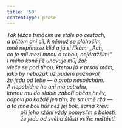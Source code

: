 ```yaml
---
title: '50'
contentType: prose
---
```


_Tak těžce trmácím se stále po cestách,  
a přitom ani cíl, k němuž se plahočím,  
mně nepřinese klid a já si říkám: „Ach,  
co je mil mezi mnou a tebou, nejdražším!“  
I mého koně již unavuje můj žal;  
vleče se pod tíhou, kterou já v prsou mám,  
jako by nebožák už pudem poznával,  
že jedu od tebe — a proto nespěchám.  
A nepobídne ho ani má ostruha,  
kterou mu do slabin zaboří občas hněv;  
odpoví po každé jen tím, že smutně ržá —  
a to mne bolí hůř než jej bok, samá krev:  
         při jeho ržání vždy pomyslím s bolestí,  
         že jedu od svého štěstí vstříc neštěstí._

